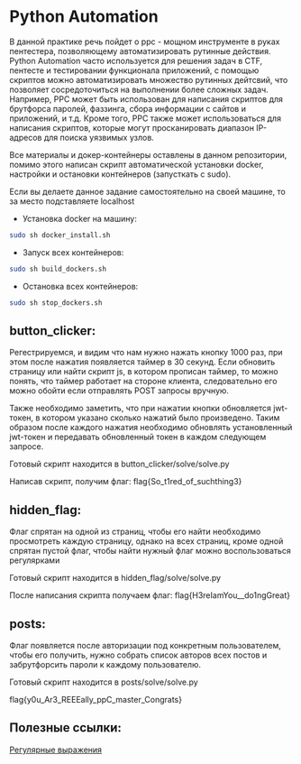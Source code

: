 
# Python Automation
В данной практике речь пойдет о ppc - мощном инструменте в руках пентестера, позволяющему автоматизировать рутинные действия.
Python Automation часто используется для решения задач в CTF, пентесте и тестировании функционала приложений, с помощью скриптов можно автоматизировать множество рутинных дейтсвий, что позволяет сосредоточиться на выполнении более сложных задач. Например, PPC может быть использован для написания скриптов для брутфорса паролей, фаззинга, сбора информации с сайтов и приложений, и т.д. Кроме того, PPC также может использоваться для написания скриптов, которые могут просканировать диапазон IP-адресов для поиска уязвимых узлов.


Все материалы и докер-контейнеры оставлены в данном репозитории, помимо этого написан скрипт автоматической установки docker, настройки и остановки контейнеров (запусткать с sudo).

Если вы делаете данное задание самостоятельно на своей машине, то за место <host> подставляете localhost
- Установка docker на машину:
```bash
sudo sh docker_install.sh
```
- Запуск всех контейнеров:
```bash
sudo sh build_dockers.sh
```
- Остановка всех контейнеров:
```bash
sudo sh stop_dockers.sh
```

## button_clicker:
Регестрируемся, и видим что нам нужно нажать кнопку 1000 раз, при этом после нажатия появляется таймер в 30 секунд. Если обновить страницу или найти скрипт js, в котором прописан таймер, то можно понять, что таймер работает на стороне клиента, следовательно его можно обойти если отправлять POST запросы вручную.

Также необходимо заметить, что при нажатии кнопки обновляется jwt-токен, в котором указано сколько нажатий было произведено. Таким образом после каждого нажатия необходимо обновлять установленный jwt-токен и передавать обновленный токен в каждом следующем запросе.

Готовый скрипт находится в button_clicker/solve/solve.py

Написав скрипт, получим флаг: flag{So_t1red_of_suchthing3}

## hidden_flag:
Флаг спрятан на одной из страниц, чтобы его найти необходимо просмотреть каждую страницу, однако на всех страниц, кроме одной спрятан пустой флаг, чтобы найти нужный флаг можно воспользоваться регулярками

Готовый скрипт находится в hidden_flag/solve/solve.py

После написания скрипта получаем флаг: flag{H3reIamYou__do1ngGreat}

## posts:
Флаг появляется после авторизации под конкретным пользователем, чтобы его получить, нужно собрать список авторов всех постов и забрутфорсить пароли к каждому пользователю.

Готовый скрипт находится в posts/solve/solve.py

flag{y0u_Ar3_REEEally_ppC_master_Congrats}
## Полезные ссылки:
[Регулярные выражения](https://habr.com/ru/articles/349860/)





